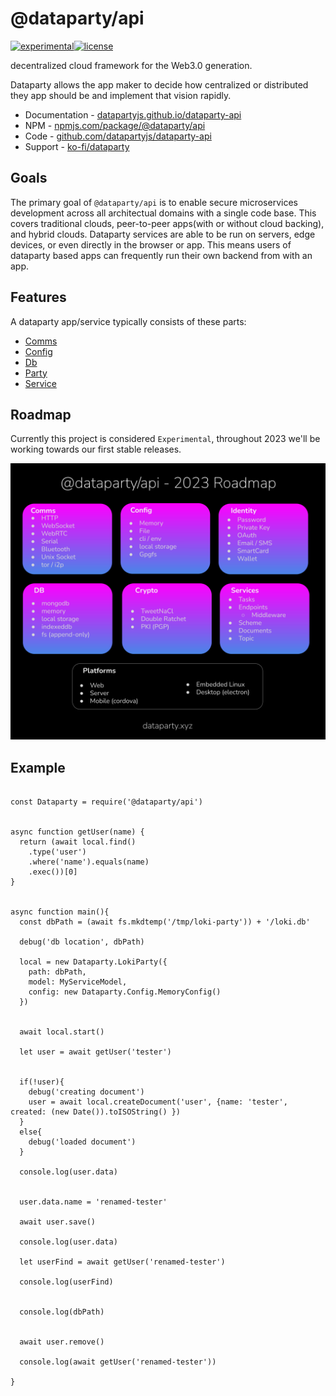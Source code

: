 # @dataparty/api
[![experimental](http://badges.github.io/stability-badges/dist/experimental.svg)](http://github.com/badges/stability-badges)[![license](https://img.shields.io/github/license/datapartyjs/api)](https://github.com/datapartyjs/dataparty-api/blob/master/LICENSE)

decentralized cloud framework for the Web3.0 generation.

Dataparty allows the app maker to decide how centralized or distributed they app should be and implement that vision rapidly.

 * Documentation - [datapartyjs.github.io/dataparty-api](https://datapartyjs.github.io/dataparty-api)
 * NPM - [npmjs.com/package/@dataparty/api](https://www.npmjs.com/package/@dataparty/api)
 * Code - [github.com/datapartyjs/dataparty-api](https://github.com/datapartyjs/dataparty-api)
 * Support - [ko-fi/dataparty](https://ko-fi.com/dataparty)

## Goals

The primary goal of `@dataparty/api` is to enable secure microservices development across all architectual domains with a single code base. This covers traditional clouds, peer-to-peer apps(with or without cloud backing), and hybrid clouds. Dataparty services are able to be run on servers, edge devices, or even directly in the browser or app. This means users of dataparty based apps can frequently run their own backend from with an app.


## Features

A dataparty app/service typically consists of these parts:

 * [Comms](https://datapartyjs.github.io/dataparty-api/module-Comms.html)
 * [Config](https://datapartyjs.github.io/dataparty-api/module-Config.html)
 * [Db](https://datapartyjs.github.io/dataparty-api/module-Db.html)
 * [Party](https://datapartyjs.github.io/dataparty-api/module-Party.html)
 * [Service](https://datapartyjs.github.io/dataparty-api/module-Service.html)


## Roadmap

Currently this project is considered `Experimental`, throughout 2023 we'll be working towards our first stable releases.

![Feature Roadmap 2023](images/dataparty-overivew-full.svg)



## Example

```

const Dataparty = require('@dataparty/api')


async function getUser(name) {
  return (await local.find()
    .type('user')
    .where('name').equals(name)
    .exec())[0]
}


async function main(){
  const dbPath = (await fs.mkdtemp('/tmp/loki-party')) + '/loki.db'

  debug('db location', dbPath)

  local = new Dataparty.LokiParty({
    path: dbPath,
    model: MyServiceModel,
    config: new Dataparty.Config.MemoryConfig()
  })


  await local.start()

  let user = await getUser('tester')

  
  if(!user){
    debug('creating document')
    user = await local.createDocument('user', {name: 'tester', created: (new Date()).toISOString() })
  }
  else{
    debug('loaded document')
  }

  console.log(user.data)


  user.data.name = 'renamed-tester'

  await user.save()

  console.log(user.data)

  let userFind = await getUser('renamed-tester')

  console.log(userFind)


  console.log(dbPath)


  await user.remove()

  console.log(await getUser('renamed-tester'))

}
```